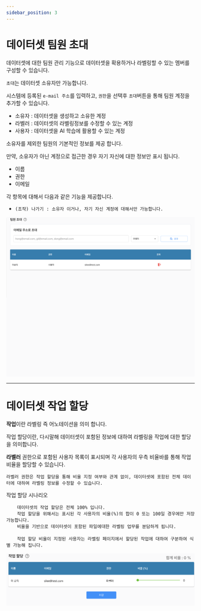 ```yaml
---
sidebar_position: 3
---
```


# 데이터셋 팀원 초대

데이터셋에 대한 팀원 관리 기능으로 데이터셋을 확용하거나 라벨링할 수 있는 멤버를 구성할 수 있습니다.

`초대`는 데이터셋 소유자만 가능합니다.

시스템에 등록된 `e-mail 주소`를 입력하고, `권한`을 선택후 `초대`버튼을 통해 팀원 계정을 추가할 수 있습니다.

- 소유자 : 데이터셋을 생성하고 소유한 계정
- 라벨러 : 데이터셋의 라벨링정보를 수정할 수 있는 계정
- 사용자 : 데이터셋을 AI 학습에 활용할 수 있는 계정

소유자를 제외한 팀원의 기본적인 정보를 제공 합니다.

만약, 소유자가 아닌 계정으로 접근한 경우 자기 자신에 대한 정보만 표시 됩니다.

- 이름
- 권한
- 이메일

각 항목에 대해서 다음과 같은 기능을 제공합니다.
- `(조작) 나가기 : 소유자 이거나, 자기 자신 계정에 대해서만 가능합니다.`

![](./img/dataset_member_invite.png)

***

# 데이터셋 작업 할당

**작업**이란 라벨링 즉 어노테이션을 의미 합니다.

작업 할당이란, 다시말해 데이터셋이 포함된 정보에 대하여 라벨링을 작업에 대한 할당을 의미합니다.

**라벨러** 권한으로 포함된 사용자 목록이 표시되며 각 사용자의 우측 비율바를 통해 작업 비율을 할당할 수 있습니다.

`라벨러 권한은 작업 할당을 통해 비율 지정 여부와 관계 없이, 데이터셋에 포함된 전체 데이터에 대하여 라벨링 정보를 수정할 수 있습니다.`


작업 할당 시나리오
```
    데이터셋의 작업 할당은 전체 100% 입니다.
    작업 할당을 위해서는 표시된 각 사용자의 비율(%)의 합이 0 또는 100일 경우에만 저장 가능합니다.
    비율을 기반으로 데이터셋이 포함된 파일에대한 라벨링 업무를 분담하게 됩니다.
    
    작업 할당 비율이 지정된 사용자는 라벨링 페이지에서 할당된 작업에 대하여 구분하여 식별 가능해 집니다.
```




![](./img/dataset_member_jobs.png)
